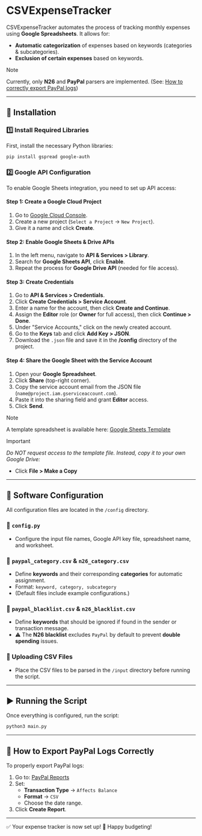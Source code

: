 # CSVExpenseTracker

CSVExpenseTracker automates the process of tracking monthly expenses using **Google Spreadsheets**. It allows for:
- **Automatic categorization** of expenses based on keywords (categories & subcategories).
- **Exclusion of certain expenses** based on keywords.

>[!NOTE]
>Currently, only **N26** and **PayPal** parsers are implemented.
>(See: [How to correctly export PayPal logs](#-how-to-export-paypal-logs-correctly))

---
## 🚀 Installation
### 1️⃣ Install Required Libraries
First, install the necessary Python libraries:
```sh
pip install gspread google-auth
```

### 2️⃣ Google API Configuration
To enable Google Sheets integration, you need to set up API access:

#### Step 1: Create a Google Cloud Project
1. Go to [Google Cloud Console](https://console.cloud.google.com/apis).
2. Create a new project (`Select a Project` → `New Project`).
3. Give it a name and click **Create**.

#### Step 2: Enable Google Sheets & Drive APIs
1. In the left menu, navigate to **API & Services > Library**.
2. Search for **Google Sheets API**, click **Enable**.
3. Repeat the process for **Google Drive API** (needed for file access).

#### Step 3: Create Credentials
1. Go to **API & Services > Credentials**.
2. Click **Create Credentials > Service Account**.
3. Enter a name for the account, then click **Create and Continue**.
4. Assign the **Editor** role (or **Owner** for full access), then click **Continue > Done**.
5. Under "Service Accounts," click on the newly created account.
6. Go to the **Keys** tab and click **Add Key > JSON**.
7. Download the `.json` file and save it in the **/config** directory of the project.

#### Step 4: Share the Google Sheet with the Service Account
1. Open your **Google Spreadsheet**.
2. Click **Share** (top-right corner).
3. Copy the service account email from the JSON file (`name@project.iam.gserviceaccount.com`).
4. Paste it into the sharing field and grant **Editor** access.
5. Click **Send**.

>[!NOTE]
>A template spreadsheet is available here: [Google Sheets Template](https://docs.google.com/spreadsheets/d/1uwWi78mgVENbNoc8REMdLWvAdgcTZm4_h78E1VNSqWk/edit?usp=sharing)

>[!IMPORTANT] 
>*Do NOT request access to the template file. Instead, copy it to your own Google Drive:*
>- Click **File > Make a Copy**

---
## 🔧 Software Configuration
All configuration files are located in the `/config` directory.

### 🔹 `config.py`
- Configure the input file names, Google API key file, spreadsheet name, and worksheet.

### 🔹 `paypal_category.csv` & `n26_category.csv`
- Define **keywords** and their corresponding **categories** for automatic assignment.
- Format: `keyword, category, subcategory`
- (Default files include example configurations.)

### 🔹 `paypal_blacklist.csv` & `n26_blacklist.csv`
- Define **keywords** that should be ignored if found in the sender or transaction message.
- ⚠️ The **N26 blacklist** excludes `PayPal` by default to prevent **double spending** issues.

### 🔹 Uploading CSV Files
- Place the CSV files to be parsed in the `/input` directory before running the script.

---
## ▶️ Running the Script
Once everything is configured, run the script:
```sh
python3 main.py
```

---
## 📌 How to Export PayPal Logs Correctly
To properly export PayPal logs:
1. Go to: [PayPal Reports](https://www.paypal.com/reports/dlog)
2. Set:
   - **Transaction Type** → `Affects Balance`
   - **Format** → `CSV`
   - Choose the date range.
3. Click **Create Report**.

---

✅ Your expense tracker is now set up! 🎉 Happy budgeting!

